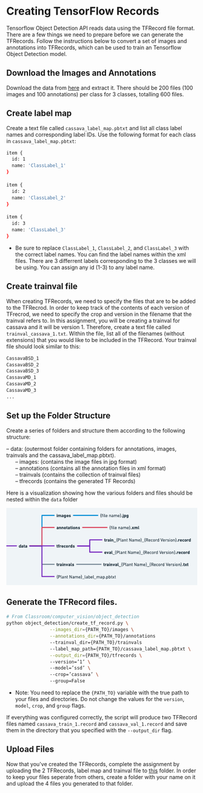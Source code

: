 
# Creating TensorFlow Records

Tensorflow Object Detection API reads data using the TFRecord file format. There are a few things we need to prepare before we can generate the TFRecords. Follow the instructions below to convert a set of images and annotations into TFRecords, which can be used to train an Tensorflow Object Detection model. 

## Download the Images and Annotations

Download the data from [here](https://www.dropbox.com/s/5oph6gx38s2zw8y/cassava_data.zip?dl=0) and extract it. There should be 200 files (100 images and 100 annotations) per class for 3 classes, totalling 600 files. 

## Create label map

Create a text file called `cassava_label_map.pbtxt` and list all class label names and corresponding label IDs. Use the following format for each class in `cassava_label_map.pbtxt`:  
```bash
item {  
  id: 1  
  name: 'ClassLabel_1'  
}  

item {  
  id: 2  
  name: 'ClassLabel_2'  
}

item {  
  id: 3  
  name: 'ClassLabel_3'  
}
```
* Be sure to replace `ClassLabel_1`, `ClassLabel_2`, and `ClassLabel_3` with the correct label names. You can find the label names within the xml files. There are 3 differrent labels corresponding to the 3 classes we will be using. You can assign any id (1-3) to any label name.  

## Create trainval file

When creating TFRecords, we need to specify the files that are to be added to the TFRecrod. In order to keep track of the contents of each version of TFrecrod, we need to specify the crop and version in the filename that the trainval refers to. In this assignment, you will be creating a trainval for cassava and it will be version 1. Therefore, create a text file called `trainval_cassava_1.txt`. Within the file, list all of the filenames (without extensions) that you would like to be included in the TFRecord. Your trainval file should look similar to this:
``` bash
CassavaBSD_1  
CassavaBSD_2  
CassavaBSD_3  
CassavaMD_1  
CassavaMD_2  
CassavaMD_3
...
```

## Set up the Folder Structure

Create a series of folders and structure them according to the following structure:  

– data: (outermost folder containing folders for annotations, images, trainvals and the cassava_label_map.pbtxt).  
&nbsp;&nbsp;&nbsp;&nbsp;&nbsp;&nbsp;– images: (contains the image files in jpg format)  
&nbsp;&nbsp;&nbsp;&nbsp;&nbsp;&nbsp;– annotations (contains all the annotation files in xml format)  
&nbsp;&nbsp;&nbsp;&nbsp;&nbsp;&nbsp;– trainvals (contains the collection of trainval files)  
&nbsp;&nbsp;&nbsp;&nbsp;&nbsp;&nbsp;– tfrecords (contains the generated TF Records)  

Here is a visualization showing how the various folders and files should be nested within the `data` folder

![Data Structure](data_structure_cv.png)

## Generate the TFRecord files.

```bash
# From Classroom/computer_vision/object_detection
python object_detection/create_tf_record.py \
    			--images_dir={PATH_TO}/images \
    			--annotations_dir={PATH_TO}/annotations
    			--trainval_dir={PATH_TO}/trainvals
    			--label_map_path={PATH_TO}/cassava_label_map.pbtxt \
    			--output_dir={PATH_TO}/tfrecords \  
                --version=’1’ \  
    			--model=’ssd’ \  
    			--crop=’cassava’ \  
    			--group=False
```

* Note: You need to replace the `{PATH_TO}` variable with the true path to your files and directories. Do not change the values for the `version`, `model`, `crop`, and `group` flags.

If everything was configured correctly, the script will produce two TFRecord files named `cassava_train_1.record` and
`cassava_val_1.record` and save them in the directory that you specified with the `--output_dir` flag.

## Upload Files

Now that you've created the TFRecords, complete the assignment by uploading the 2 TFRecords, label map and trainval file to [this](https://www.dropbox.com/scl/fo/xryhtm1u6eyexvojacc7n/h?dl=0&rlkey=sum646wlpkewzojh2bkl3m1g5) folder. In order to keep your files seperate from others, create a folder with your name on it and upload the 4 files you generated to that folder. 

[https://www.dropbox.com/s/9rkz9ql1cf782fx/Screen%20Shot%202023-01-24%20at%2012.04.41%20PM.png?dl=0]: https://www.dropbox.com/s/9rkz9ql1cf782fx/Screen%20Shot%202023-01-24%20at%2012.04.41%20PM.png?dl=0